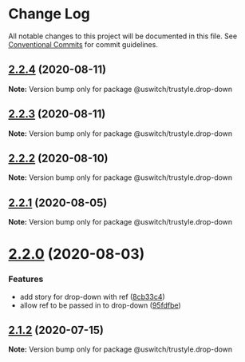 # Change Log

All notable changes to this project will be documented in this file.
See [Conventional Commits](https://conventionalcommits.org) for commit guidelines.

## [2.2.4](https://github.com/uswitch/trustyle/compare/@uswitch/trustyle.drop-down@2.2.3...@uswitch/trustyle.drop-down@2.2.4) (2020-08-11)

**Note:** Version bump only for package @uswitch/trustyle.drop-down





## [2.2.3](https://github.com/uswitch/trustyle/compare/@uswitch/trustyle.drop-down@2.2.2...@uswitch/trustyle.drop-down@2.2.3) (2020-08-11)

**Note:** Version bump only for package @uswitch/trustyle.drop-down





## [2.2.2](https://github.com/uswitch/trustyle/compare/@uswitch/trustyle.drop-down@2.2.1...@uswitch/trustyle.drop-down@2.2.2) (2020-08-10)

**Note:** Version bump only for package @uswitch/trustyle.drop-down





## [2.2.1](https://github.com/uswitch/trustyle/compare/@uswitch/trustyle.drop-down@2.2.0...@uswitch/trustyle.drop-down@2.2.1) (2020-08-05)

**Note:** Version bump only for package @uswitch/trustyle.drop-down





# [2.2.0](https://github.com/uswitch/trustyle/compare/@uswitch/trustyle.drop-down@2.1.2...@uswitch/trustyle.drop-down@2.2.0) (2020-08-03)


### Features

* add story for drop-down with ref ([8cb33c4](https://github.com/uswitch/trustyle/commit/8cb33c4))
* allow ref to be passed in to drop-down ([95fdfbe](https://github.com/uswitch/trustyle/commit/95fdfbe))





## [2.1.2](https://github.com/uswitch/trustyle/compare/@uswitch/trustyle.drop-down@2.1.1...@uswitch/trustyle.drop-down@2.1.2) (2020-07-15)

**Note:** Version bump only for package @uswitch/trustyle.drop-down
